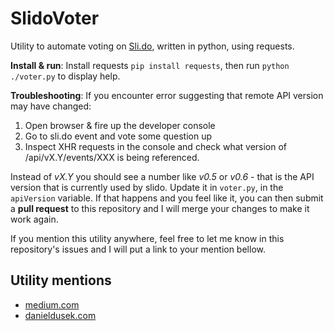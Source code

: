 # SlidoVoter

Utility to automate voting on [Sli.do](https://sli.do), written in python, using requests.

**Install & run**: Install requests `pip install requests`, then run `python ./voter.py` to display help.

**Troubleshooting**: If you encounter error suggesting that remote API version may have changed:

1. Open browser & fire up the developer console
2. Go to sli.do event and vote some question up
3. Inspect XHR requests in the console and check what version of /api/vX.Y/events/XXX is being referenced. 

Instead of *vX.Y* you should see a number like *v0.5* or *v0.6* - that is the API version that is currently used by slido. Update it in `voter.py`, in the `apiVersion` variable. If that happens and you feel like it, you can then submit a **pull request** to this repository and I will merge your changes to make it work again.

If you mention this utility anywhere, feel free to let me know in this repository's issues and I will put a link to your mention bellow.

## Utility mentions

- [medium.com](https://medium.com/@dusekdan/sli-do-and-the-rigged-company-vote-329fba310901)
- [danieldusek.com](https://danieldusek.com/blog/4/sli-do-and-the-rigged-company-vote)